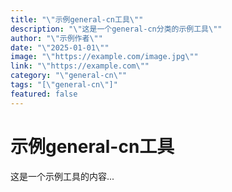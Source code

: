 ```yaml
---
title: "\"示例general-cn工具\""
description: "\"这是一个general-cn分类的示例工具\""
author: "\"示例作者\""
date: "\"2025-01-01\""
image: "\"https://example.com/image.jpg\""
link: "\"https://example.com\""
category: "\"general-cn\""
tags: "[\"general-cn\"]"
featured: false
---
```



# 示例general-cn工具

这是一个示例工具的内容...